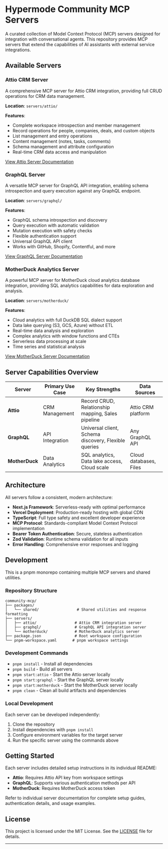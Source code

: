 # Hypermode Community MCP Servers

A curated collection of Model Context Protocol (MCP) servers designed for integration with conversational agents. This repository provides MCP servers that extend the capabilities of AI assistants with external service integrations.

## Available Servers

### Attio CRM Server

A comprehensive MCP server for Attio CRM integration, providing full CRUD operations for CRM data management.

**Location**: `servers/attio/`

**Features**:

- Complete workspace introspection and member management
- Record operations for people, companies, deals, and custom objects
- List management and entry operations
- Content management (notes, tasks, comments)
- Schema management and attribute configuration
- Real-time CRM data access and manipulation

[View Attio Server Documentation](./servers/attio/README.md)

### GraphQL Server

A versatile MCP server for GraphQL API integration, enabling schema introspection and query execution against any GraphQL endpoint.

**Location**: `servers/graphql/`

**Features**:

- GraphQL schema introspection and discovery
- Query execution with automatic validation
- Mutation execution with safety checks
- Flexible authentication support
- Universal GraphQL API client
- Works with GitHub, Shopify, Contentful, and more

[View GraphQL Server Documentation](./servers/graphql/README.md)

### MotherDuck Analytics Server

A powerful MCP server for MotherDuck cloud analytics database integration, providing SQL analytics capabilities for data exploration and analysis.

**Location**: `servers/motherduck/`

**Features**:

- Cloud analytics with full DuckDB SQL dialect support
- Data lake querying (S3, GCS, Azure) without ETL
- Real-time data analysis and exploration
- Complex analytics with window functions and CTEs
- Serverless data processing at scale
- Time series and statistical analysis

[View MotherDuck Server Documentation](./servers/motherduck/README.md)

## Server Capabilities Overview

| Server         | Primary Use Case | Key Strengths                                        | Data Sources           |
| -------------- | ---------------- | ---------------------------------------------------- | ---------------------- |
| **Attio**      | CRM Management   | Record CRUD, Relationship mapping, Sales pipeline    | Attio CRM platform     |
| **GraphQL**    | API Integration  | Universal client, Schema discovery, Flexible queries | Any GraphQL API        |
| **MotherDuck** | Data Analytics   | SQL analytics, Data lake access, Cloud scale         | Cloud databases, Files |

## Architecture

All servers follow a consistent, modern architecture:

- **Next.js Framework**: Serverless-ready with optimal performance
- **Vercel Deployment**: Production-ready hosting with global CDN
- **TypeScript**: Full type safety and excellent developer experience
- **MCP Protocol**: Standards-compliant Model Context Protocol implementation
- **Bearer Token Authentication**: Secure, stateless authentication
- **Zod Validation**: Runtime schema validation for all inputs
- **Error Handling**: Comprehensive error responses and logging

## Development

This is a pnpm monorepo containing multiple MCP servers and shared utilities.

### Repository Structure

```text
community-mcp/
├── packages/
│   └── shared/                 # Shared utilities and response formatting
├── servers/
│   ├── attio/                 # Attio CRM integration server
│   ├── graphql/               # GraphQL API integration server
│   └── motherduck/            # MotherDuck analytics server
├── package.json               # Root workspace configuration
└── pnpm-workspace.yaml       # pnpm workspace settings
```

### Development Commands

- `pnpm install` - Install all dependencies
- `pnpm build` - Build all servers
- `pnpm start:attio` - Start the Attio server locally
- `pnpm start:graphql` - Start the GraphQL server locally
- `pnpm start:motherduck` - Start the MotherDuck server locally
- `pnpm clean` - Clean all build artifacts and dependencies

### Local Development

Each server can be developed independently:

1. Clone the repository
2. Install dependencies with `pnpm install`
3. Configure environment variables for the target server
4. Run the specific server using the commands above

## Getting Started

Each server includes detailed setup instructions in its individual README:

- **Attio**: Requires Attio API key from workspace settings
- **GraphQL**: Supports various authentication methods per API
- **MotherDuck**: Requires MotherDuck access token

Refer to individual server documentation for complete setup guides, authentication details, and usage examples.

## License

This project is licensed under the MIT License. See the [LICENSE](LICENSE) file for details.

---
